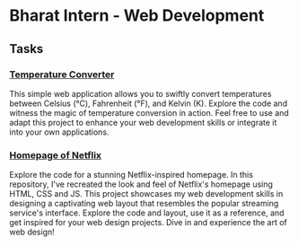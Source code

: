 # Bharat Intern - Web Development

## Tasks

### [Temperature Converter](https://manoradh03.github.io/Bharat-Intern---Web-Development/Temperature%20Converter/index.html) 

This simple web application allows you to swiftly convert temperatures between Celsius (°C), Fahrenheit (°F), and Kelvin (K). Explore the code and witness the magic of temperature conversion in action. Feel free to use and adapt this project to enhance your web development skills or integrate it into your own applications.

### [Homepage of Netflix](https://manoradh03.github.io/Bharat-Intern---Web-Development/Homepage%20of%20Netflix/index.html) 

Explore the code for a stunning Netflix-inspired homepage. In this repository, I've recreated the look and feel of Netflix's homepage using HTML, CSS and JS. This project showcases my web development skills in designing a captivating web layout that resembles the popular streaming service's interface. Explore the code and layout, use it as a reference, and get inspired for your web design projects. Dive in and experience the art of web design!
